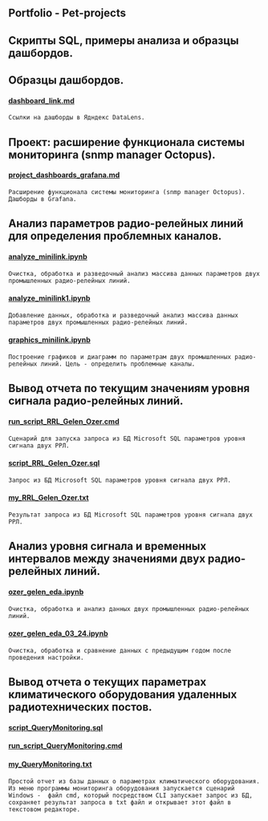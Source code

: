 ## Portfolio - Pet-projects

## Скрипты SQL, примеры анализа и образцы дашбордов.

## Образцы дашбордов.
#### [dashboard_link.md](https://github.com/edwan70/Portfolio/blob/master/Pet-projects/dashboard_link.md)
`Ссылки на дашборды в Ядндекс DataLens.`

## Проект: расширение функционала системы мониторинга (snmp manager Octopus).
#### [project_dashboards_grafana.md](https://github.com/edwan70/Portfolio/blob/master/Pet-projects/project_dashboards_grafana.md)
`Расширение функционала системы мониторинга (snmp manager Octopus). Дашборды в Grafana.`

## Анализ параметров радио-релейных линий для определения проблемных каналов.
#### [analyze_minilink.ipynb](https://github.com/edwan70/Portfolio/blob/master/Pet-projects/analyze_minilink.ipynb)
`Очистка, обработка и разведочный анализ массива данных параметров двух промышленных радио-релейных линий.`
#### [analyze_minilink1.ipynb](https://github.com/edwan70/Portfolio/blob/master/Pet-projects/analyze_minilink1.ipynb)
`Добавление данных, обработка и разведочный анализ массива данных параметров двух промышленных радио-релейных линий.`
#### [graphics_minilink.ipynb](https://github.com/edwan70/Portfolio/blob/master/Pet-projects/graphics_minilink.ipynb) 
`Построение графиков и диаграмм по параметрам двух промышленных радио-релейных линий.
Цель - определить проблемные каналы.`
## Вывод отчета по текущим значениям уровня сигнала радио-релейных линий.
#### [run_script_RRL_Gelen_Ozer.cmd](https://github.com/edwan70/Portfolio/blob/master/Pet-projects/run_script_RRL_Gelen_Ozer.cmd)  
`Сценарий для запуска запроса из БД Microsoft SQL параметров уровня сигнала двух РРЛ.`  
#### [script_RRL_Gelen_Ozer.sql](https://github.com/edwan70/Portfolio/blob/master/Pet-projects/script_RRL_Gelen_Ozer.sql)
`Запрос из БД Microsoft SQL параметров уровня сигнала двух РРЛ.`  
#### [my_RRL_Gelen_Ozer.txt](https://github.com/edwan70/Portfolio/blob/master/Pet-projects/my_RRL_Gelen_Ozer.txt)
`Результат запроса из БД Microsoft SQL параметров уровня сигнала двух РРЛ.`
## Анализ уровня сигнала и временных интервалов между значениями двух радио-релейных линий.
#### [ozer_gelen_eda.ipynb](https://github.com/edwan70/Portfolio/blob/master/Pet-projects/ozer_gelen_eda.ipynb)
`Очистка, обработка и анализ данных двух промышленных радио-релейных линий.`
#### [ozer_gelen_eda_03_24.ipynb](https://github.com/edwan70/Portfolio/blob/master/Pet-projects/ozer_gelen_eda_03_24.ipynb)
`Очистка, обработка и сравнение данных с предыдущим годом после проведения настройки.`
## Вывод отчета о текущих параметрах климатического оборудования удаленных радиотехнических постов.
#### [script_QueryMonitoring.sql](https://github.com/edwan70/Portfolio/blob/master/Pet-projects/script_QueryMonitoring.sql)  
#### [run_script_QueryMonitoring.cmd](https://github.com/edwan70/Portfolio/blob/master/Pet-projects/run_script_QueryMonitoring.cmd)  
#### [my_QueryMonitoring.txt](https://github.com/edwan70/Portfolio/blob/master/Pet-projects/my_QueryMonitoring.txt)
`Простой отчет из базы данных о параметрах климатического оборудования. Из меню программы мониторинга оборудования запускается сценарий Windows - 
файл cmd, который посредством CLI запускает запрос из БД, сохраняет результат запроса в txt файл и открывает этот файл в текстовом редакторе.`  
